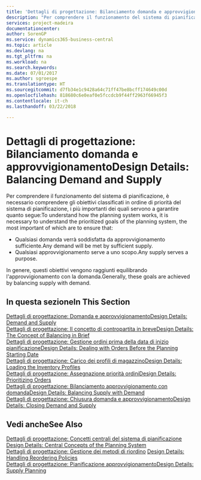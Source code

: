 ```yaml
---
title: 'Dettagli di progettazione: Bilanciamento domanda e approvvigionamento | Documenti Microsoft'
description: "Per comprendere il funzionamento del sistema di pianificazione, è necessario comprendere gli obiettivi classificati in ordine di priorità del sistema di pianificazione, i più importanti dei quali servono a garantire che qualsiasi domanda sarà soddisfatta da un approvvigionamento sufficiente e ogni domanda avrà uno scopo."
services: project-madeira
documentationcenter: 
author: SorenGP
ms.service: dynamics365-business-central
ms.topic: article
ms.devlang: na
ms.tgt_pltfrm: na
ms.workload: na
ms.search.keywords: 
ms.date: 07/01/2017
ms.author: sgroespe
ms.translationtype: HT
ms.sourcegitcommit: d7fb34e1c9428a64c71ff47be8bcff174649c00d
ms.openlocfilehash: 818680c6e0eaf0e5fccdcb9f44ff2963f66945f3
ms.contentlocale: it-ch
ms.lasthandoff: 03/22/2018

---
```

# <a name="design-details-balancing-demand-and-supply"></a><span data-ttu-id="5b5a5-103">Dettagli di progettazione: Bilanciamento domanda e approvvigionamento</span><span class="sxs-lookup"><span data-stu-id="5b5a5-103">Design Details: Balancing Demand and Supply</span></span>
<span data-ttu-id="5b5a5-104">Per comprendere il funzionamento del sistema di pianificazione, è necessario comprendere gli obiettivi classificati in ordine di priorità del sistema di pianificazione, i più importanti dei quali servono a garantire quanto segue:</span><span class="sxs-lookup"><span data-stu-id="5b5a5-104">To understand how the planning system works, it is necessary to understand the prioritized goals of the planning system, the most important of which are to ensure that:</span></span>  

- <span data-ttu-id="5b5a5-105">Qualsiasi domanda verrà soddisfatta da approvvigionamento sufficiente.</span><span class="sxs-lookup"><span data-stu-id="5b5a5-105">Any demand will be met by sufficient supply.</span></span>  
- <span data-ttu-id="5b5a5-106">Qualsiasi approvvigionamento serve a uno scopo.</span><span class="sxs-lookup"><span data-stu-id="5b5a5-106">Any supply serves a purpose.</span></span>  

 <span data-ttu-id="5b5a5-107">In genere, questi obiettivi vengono raggiunti equilibrando l'approvvigionamento con la domanda.</span><span class="sxs-lookup"><span data-stu-id="5b5a5-107">Generally, these goals are achieved by balancing supply with demand.</span></span>  

## <a name="in-this-section"></a><span data-ttu-id="5b5a5-108">In questa sezione</span><span class="sxs-lookup"><span data-stu-id="5b5a5-108">In This Section</span></span>  
[<span data-ttu-id="5b5a5-109">Dettagli di progettazione: Domanda e approvvigionamento</span><span class="sxs-lookup"><span data-stu-id="5b5a5-109">Design Details: Demand and Supply</span></span>](design-details-demand-and-supply.md)  
[<span data-ttu-id="5b5a5-110">Dettagli di progettazione: Il concetto di contropartita in breve</span><span class="sxs-lookup"><span data-stu-id="5b5a5-110">Design Details: The Concept of Balancing in Brief</span></span>](design-details-the-concept-of-balancing-in-brief.md)  
[<span data-ttu-id="5b5a5-111">Dettagli di progettazione: Gestione ordini prima della data di inizio pianificazione</span><span class="sxs-lookup"><span data-stu-id="5b5a5-111">Design Details: Dealing with Orders Before the Planning Starting Date</span></span>](design-details-dealing-with-orders-before-the-planning-starting-date.md)  
[<span data-ttu-id="5b5a5-112">Dettagli di progettazione: Carico dei profili di magazzino</span><span class="sxs-lookup"><span data-stu-id="5b5a5-112">Design Details: Loading the Inventory Profiles</span></span>](design-details-loading-the-inventory-profiles.md)  
[<span data-ttu-id="5b5a5-113">Dettagli di progettazione: Assegnazione priorità ordini</span><span class="sxs-lookup"><span data-stu-id="5b5a5-113">Design Details: Prioritizing Orders</span></span>](design-details-prioritizing-orders.md)  
[<span data-ttu-id="5b5a5-114">Dettagli di progettazione: Bilanciamento approvvigionamento con domanda</span><span class="sxs-lookup"><span data-stu-id="5b5a5-114">Design Details: Balancing Supply with Demand</span></span>](design-details-balancing-supply-with-demand.md)  
[<span data-ttu-id="5b5a5-115">Dettagli di progettazione: Chiusura domanda e approvvigionamento</span><span class="sxs-lookup"><span data-stu-id="5b5a5-115">Design Details: Closing Demand and Supply</span></span>](design-details-closing-demand-and-supply.md)  

## <a name="see-also"></a><span data-ttu-id="5b5a5-116">Vedi anche</span><span class="sxs-lookup"><span data-stu-id="5b5a5-116">See Also</span></span>  
 <span data-ttu-id="5b5a5-117">[Dettagli di progettazione: Concetti centrali del sistema di pianificazione](design-details-central-concepts-of-the-planning-system.md) </span><span class="sxs-lookup"><span data-stu-id="5b5a5-117">[Design Details: Central Concepts of the Planning System](design-details-central-concepts-of-the-planning-system.md) </span></span>  
 <span data-ttu-id="5b5a5-118">[Dettagli di progettazione: Gestione dei metodi di riordino](design-details-handling-reordering-policies.md) </span><span class="sxs-lookup"><span data-stu-id="5b5a5-118">[Design Details: Handling Reordering Policies](design-details-handling-reordering-policies.md) </span></span>  
 [<span data-ttu-id="5b5a5-119">Dettagli di progettazione: Pianificazione approvvigionamento</span><span class="sxs-lookup"><span data-stu-id="5b5a5-119">Design Details: Supply Planning</span></span>](design-details-supply-planning.md)

